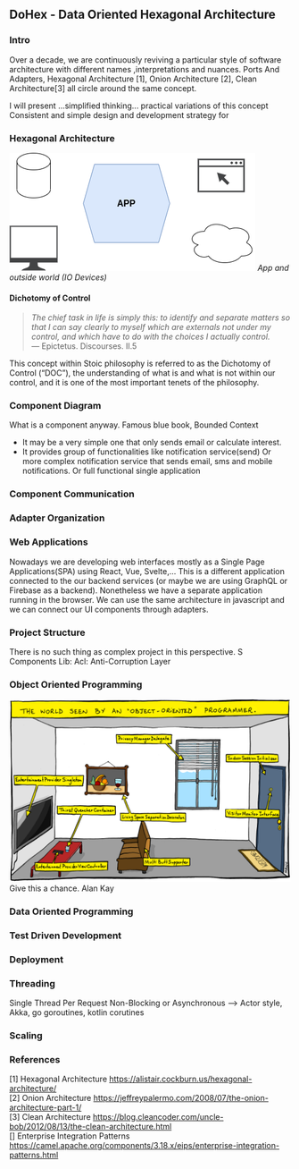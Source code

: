 ## DoHex - Data Oriented Hexagonal Architecture 

### Intro

Over a decade, we are continuously reviving a particular style of software architecture with different names ,interpretations and nuances. Ports And Adapters, Hexagonal Architecture [1], Onion Architecture [2], Clean Architecture[3] all circle around the same concept.  
 
I will present ...simplified thinking... practical variations of this concept
Consistent and simple design and development strategy for 
 
### Hexagonal Architecture
![Hex1](https://raw.githubusercontent.com/alicemunsal/dohex/master/diagrams/1.drawio.png)
*App and outside world (IO Devices)*

#### Dichotomy of Control

> *The chief task in life is simply this: to identify and separate matters so that I can say clearly to myself which are externals not under my control, and which have to do with the choices I actually control.*  
> — Epictetus. Discourses. II.5  

This concept within Stoic philosophy is referred to as the Dichotomy of Control (“DOC”), the understanding of what is and what is not within our control, and it is one of the most important tenets of the philosophy. 

### Component Diagram 

What is a component anyway. 
Famous blue book, Bounded Context
* It may be a very simple one that only sends email or calculate interest.  
* It provides group of functionalities like notification service(send) 
Or more complex notification service that sends email, sms and mobile notifications.
Or full functional single application

### Component Communication

### Adapter Organization

### Web Applications

Nowadays we are developing web interfaces mostly as a Single Page Applications(SPA) using React, Vue, Svelte,... This is a different application connected to the our backend services (or maybe we are using GraphQL or Firebase as a backend). Nonetheless we have a separate application running in the browser. We can use the same architecture in javascript and we can connect our UI components through adapters.

### Project Structure
There is no such thing as complex project in this perspective. S
Components
Lib: 
Acl: Anti-Corruption Layer 

### Object Oriented Programming
![OO Programmer](https://raw.githubusercontent.com/alicemunsal/dohex/master/diagrams/ooprogrammer.png)
Give this a chance.
Alan Kay 

### Data Oriented Programming

### Test Driven Development

### Deployment


### Threading
Single Thread Per Request
Non-Blocking or Asynchronous  --> Actor style, Akka, go goroutines, kotlin corutines

### Scaling

### References
[1] Hexagonal Architecture https://alistair.cockburn.us/hexagonal-architecture/  
[2] Onion Architecture https://jeffreypalermo.com/2008/07/the-onion-architecture-part-1/  
[3] Clean Architecture https://blog.cleancoder.com/uncle-bob/2012/08/13/the-clean-architecture.html  
[] Enterprise Integration Patterns https://camel.apache.org/components/3.18.x/eips/enterprise-integration-patterns.html  

<!--stackedit_data:
eyJoaXN0b3J5IjpbNzQxNTA2MjM2LDE2MzI4NTE4NzIsLTc3Nz
cyMzc1MSwtMTEyODYwNzE1Myw0MTAwMzA2MDksLTEzNTYzMTcy
NDcsLTc4NjI4Mjc5LDE2OTA2NTA1NDgsLTM1Mjg4MjgzNywtMT
Y1NzIwNTU1LC02NzIyMjI3MDQsMzYyOTA0Njk2LDQ4MjMyMDE0
NiwtOTI0NzMzNDYwLDk1NzI0MzMxMyw1MTA4MDgzNCwtNDQyNz
M0NDc2LC0xMDE1Njk5NDk1LDg0OTIwNzQxOSwtMTQyNDYxMjg5
OF19
-->